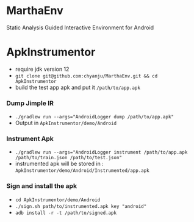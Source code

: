 # MarthaEnv
Static Analysis Guided Interactive Environment for Android

# ApkInstrumentor
  * require jdk version 12
  * `git clone git@github.com:chyanju/MarthaEnv.git && cd ApkInstrumentor`
  * build the test app apk and put it `/path/to/app.apk`

### Dump Jimple IR
  * `./gradlew run --args="AndroidLogger dump /path/to/app.apk"`
  * Output in `ApkInstrumentor/demo/Android`

### Instrument Apk
  * `./gradlew run --args="AndroidLogger instrument /path/to/app.apk /path/to/train.json /path/to/test.json"`
  * instrumented apk will be stored in : `ApkInstrumentor/demo/Android/Instrumented/app.apk`

### Sign and install the apk
  * `cd ApkInstrumentor/demo/Android`
  * `./sign.sh path/to/instrumented.apk key "android"`
  * `adb install -r -t /path/to/signed.apk`

